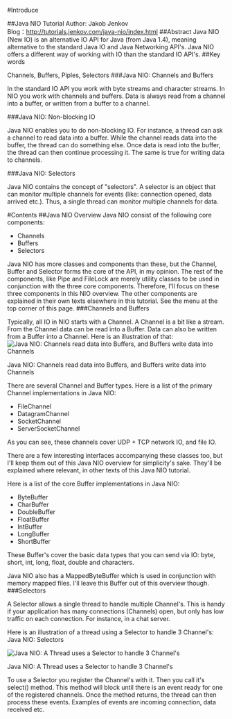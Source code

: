 #Introduce

##Java NIO Tutorial
Author: Jakob Jenkov  
Blog：http://tutorials.jenkov.com/java-nio/index.html
##Abstract
 Java NIO (New IO) is an alternative IO API for Java (from Java 1.4), meaning alternative to the standard Java IO and Java Networking API's. Java NIO offers a different way of working with IO than the standard IO API's.
##Key words

Channels, Buffers, Piples, Selectors
###Java NIO: Channels and Buffers

In the standard IO API you work with byte streams and character streams. In NIO you work with channels and buffers. Data is always read from a channel into a buffer, or written from a buffer to a channel.

###Java NIO: Non-blocking IO

Java NIO enables you to do non-blocking IO. For instance, a thread can ask a channel to read data into a buffer. While the channel reads data into the buffer, the thread can do something else. Once data is read into the buffer, the thread can then continue processing it. The same is true for writing data to channels.

###Java NIO: Selectors

Java NIO contains the concept of "selectors". A selector is an object that can monitor multiple channels for events (like: connection opened, data arrived etc.). Thus, a single thread can monitor multiple channels for data. 

#Contents
##Java NIO Overview
 Java NIO consist of the following core components:

*  Channels
*  Buffers
*  Selectors

Java NIO has more classes and components than these, but the Channel, Buffer and Selector forms the core of the API, in my opinion. The rest of the components, like Pipe and FileLock are merely utility classes to be used in conjunction with the three core components. Therefore, I'll focus on these three components in this NIO overview. The other components are explained in their own texts elsewhere in this tutorial. See the menu at the top corner of this page. 
###Channels and Buffers

Typically, all IO in NIO starts with a Channel. A Channel is a bit like a stream. From the Channel data can be read into a Buffer. Data can also be written from a Buffer into a Channel. Here is an illustration of that: 
![Java NIO: Channels read data into Buffers, and Buffers write data into Channels](https://github.com/gwdgithubnom/jmokey/blob/master/src/main/resources/edu/java/nio/overview-channels-buffers.png)

Java NIO: Channels read data into Buffers, and Buffers write data into Channels

There are several Channel and Buffer types. Here is a list of the primary Channel implementations in Java NIO:

*    FileChannel
*    DatagramChannel
*    SocketChannel
*    ServerSocketChannel

As you can see, these channels cover UDP + TCP network IO, and file IO.

There are a few interesting interfaces accompanying these classes too, but I'll keep them out of this Java NIO overview for simplicity's sake. They'll be explained where relevant, in other texts of this Java NIO tutorial.

Here is a list of the core Buffer implementations in Java NIO:

*    ByteBuffer
*    CharBuffer
*    DoubleBuffer
*    FloatBuffer
*    IntBuffer
*    LongBuffer
*    ShortBuffer

These Buffer's cover the basic data types that you can send via IO: byte, short, int, long, float, double and characters.

Java NIO also has a MappedByteBuffer which is used in conjunction with memory mapped files. I'll leave this Buffer out of this overview though.
###Selectors

A Selector allows a single thread to handle multiple Channel's. This is handy if your application has many connections (Channels) open, but only has low traffic on each connection. For instance, in a chat server.

Here is an illustration of a thread using a Selector to handle 3 Channel's:
Java NIO: Selectors

![Java NIO: A Thread uses a Selector to handle 3 Channel's](https://github.com/gwdgithubnom/jmokey/blob/master/src/main/resources/edu/java/nio/overview-selectors.png)

Java NIO: A Thread uses a Selector to handle 3 Channel's

To use a Selector you register the Channel's with it. Then you call it's select() method. This method will block until there is an event ready for one of the registered channels. Once the method returns, the thread can then process these events. Examples of events are incoming connection, data received etc. 

